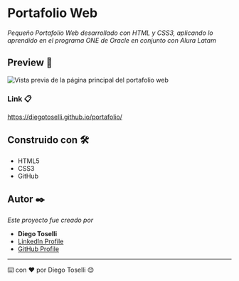 # Portafolio Web

_Pequeño Portafolio Web desarrollado con HTML y CSS3, aplicando lo aprendido en el programa ONE de Oracle en conjunto con Alura Latam_

## Preview 🚀

![Vista previa de la página principal del portafolio web](https://i.imgur.com/yqIYHuT.png)

### Link 📋

https://diegotoselli.github.io/portafolio/

## Construido con 🛠️

* HTML5
* CSS3
* GitHub

## Autor ✒️

_Este proyecto fue creado por_

* **Diego Toselli**
* [LinkedIn Profile](https://www.linkedin.com/in/diego-toselli-jd/)
* [GitHub Profile](https://github.com/DiegoToselli)



---
⌨️ con ❤️ por Diego Toselli 😊
